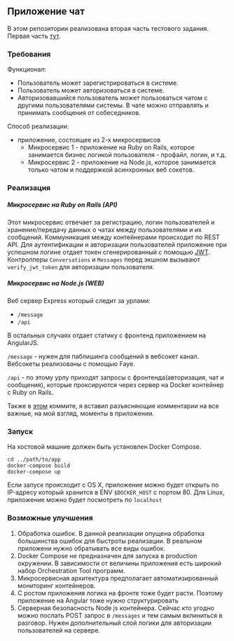 ## Приложение чат

В этом репозитории реализована вторая часть тестового задания. Первая часть [тут](https://github.com/gabyshev/chat_monolith).

### Требования

Функционал:
- Пользователь может зарегистрироваться в системе.
- Пользователь может авторизоваться в системе.
- Авторизовавшийся пользователь может пользоваться чатом с другими пользователями системы. В  чате можно отправлять и принимать сообщения от собеседников.

Способ реализации:
- приложение, состоящее из 2-х микросервисов
  - Микросервис 1 - приложение на Ruby on Rails, которое занимается бизнес логикой пользователя - профайл, логин, и т.д.
  - Микросервис 2 - приложение на Node.js, которое занимается только чатом и поддержкой асинхронных веб сокетов.

###  Реализация

##### Микросервис на Ruby on Rails (**API**)

Этот микросервис отвечает за регистрацию, логин пользователей и хранение/передачу данных о чатах между пользователями и их сообщений. Коммуникация между контейнерами происходит по REST API. Для аутентификации и авторизации пользователей приложение при успешном логине отдает токен сгенерированный с помощью [JWT](http://jwt.io/). Контроллеры `Conversations` и `Messages` перед экшном вызывают `verify_jwt_token` для авторизации пользователя.

##### Микросервис на Node.js (**WEB**)

Веб сервер Express который следит за урлами:
- `/message`
- `/api`

В остальных случаях отдает статику с фронтенд приложением на AngularJS.

`/message` - нужен для паблишинга сообщений в вебсокет канал. Вебсокеты реализованы с помощью Faye.

`/api` - по этому урлу приходят запросы с фронтенда(авторизация, чат и сообщения), которые проксируются через сервер на Docker контейнер с Ruby on Rails.

Также в [этом](https://github.com/gabyshev/microservices_chat/commit/64c420ba85f0b8037c0ee086cb0ff87ce227e933) коммите, я вставил разъясняющие комментарии на все важные, на мой взгляд, моменты в приложении.

### Запуск

На хостовой машние должен быть установлен Docker Compose.

```
cd ../path/to/app
docker-compose build
docker-compose up
```
Если запуск происходит с OS X, приложение можно будет открыть по IP-адресу который хранится в ENV `$DOCKER_HOST` с портом 80.
Для Linux, приложение можно будет посмотреть по `localhost`

### Возможные улучшения

1. Обработка ошибок. В данной реализации опущена обработка большинства ошибок для быстроты реализации. В реальном приложени нужно обратывать все виды ошибок.
1. Docker Compose не предназначен для запуска в production окружении. В зависимости от величины приложения есть широкий набор Orchestration Tool программ.
2. Микросервисная архитектура предполагает автоматизированный мониторинг контейнеров.
3. С ростом приложения логика на фронте тоже будет расти. Поэтому приложение на Angular тоже нужно структурировать
4. Серверная безопасность Node js контейнера. Сейчас кто угодно можно послать POST запрос в `/messages` и  тем самым вклиниться в разговор. Нужен дополнительный слой логики для авторизации пользователей на сервере.
